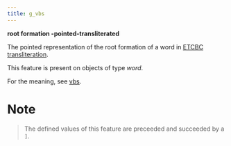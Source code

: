 ```yaml
---
title: g_vbs
---
```


**root formation -pointed-transliterated**


The pointed representation of the root formation of a word in
[ETCBC transliteration](https://shebanq.ancient-data.org/shebanq/static/docs/ETCBC4-transcription.pdf).

This feature is present on objects of type *word*.

For the meaning, see [vbs](vbs).

# Note
> The defined values of this feature are preceeded and succeeded by a `]`.


